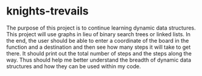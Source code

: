 # knights-trevails

The purpose of this project is to continue learning dynamic data structures. This project will use graphs in lieu of binary search trees or linked lists. In the end, the user should be able to enter a coordinate of the board in the function and a destination and then see how many steps it will take to get there. It should print out the total number of steps and the steps along the way. Thus should help me better understand the breadth of dynamic data structures and how they can be used within my code.
